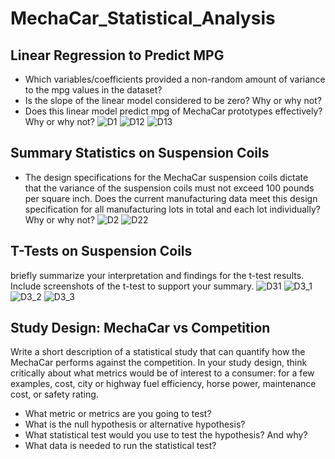 # MechaCar_Statistical_Analysis

## Linear Regression to Predict MPG
- Which variables/coefficients provided a non-random amount of variance to the mpg values in the dataset?
- Is the slope of the linear model considered to be zero? Why or why not?
- Does this linear model predict mpg of MechaCar prototypes effectively? Why or why not?
![D1](https://user-images.githubusercontent.com/91795475/151675147-7100c1f6-6861-41ee-afa6-af132093cb46.png)
![D12](https://user-images.githubusercontent.com/91795475/151675150-f640d7b4-2c56-48e6-b192-e32f7f1d4674.png)
![D13](https://user-images.githubusercontent.com/91795475/151675152-1d02fe23-3ecc-40e2-819b-654f1de9cf31.png)




## Summary Statistics on Suspension Coils
- The design specifications for the MechaCar suspension coils dictate that the variance of the suspension coils must not exceed 100 pounds per square inch. Does the current manufacturing data meet this design specification for all manufacturing lots in total and each lot individually? Why or why not?
![D2](https://user-images.githubusercontent.com/91795475/151675159-f90bdba4-a83b-4420-a06c-ccfa1eeb26c4.png)
![D22](https://user-images.githubusercontent.com/91795475/151675162-2e6ce5eb-c434-496b-b8e9-003787418526.png)




## T-Tests on Suspension Coils
briefly summarize your interpretation and findings for the t-test results. Include screenshots of the t-test to support your summary.
![D31](https://user-images.githubusercontent.com/91795475/151675170-4642df60-415d-4fd7-9575-6440c2330faa.png)
![D3_1](https://user-images.githubusercontent.com/91795475/151675175-6ed929dd-76ef-4cfc-865d-0a12336ef467.png)
![D3_2](https://user-images.githubusercontent.com/91795475/151675177-cb640f3d-d402-4f2e-ac80-faef8a364eb5.png)
![D3_3](https://user-images.githubusercontent.com/91795475/151675179-d08b910f-aab3-4d26-b5ab-a70821fb3a45.png)




## Study Design: MechaCar vs Competition
Write a short description of a statistical study that can quantify how the MechaCar performs against the competition. In your study design, think critically about what metrics would be of interest to a consumer: for a few examples, cost, city or highway fuel efficiency, horse power, maintenance cost, or safety rating.

- What metric or metrics are you going to test?
- What is the null hypothesis or alternative hypothesis?
- What statistical test would you use to test the hypothesis? And why?
- What data is needed to run the statistical test?
